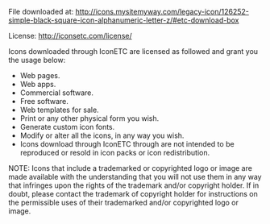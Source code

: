 File downloaded at: http://icons.mysitemyway.com/legacy-icon/126252-simple-black-square-icon-alphanumeric-letter-z/#etc-download-box

License: http://iconsetc.com/license/

Icons downloaded through IconETC are licensed as followed and grant you the usage below:

- Web pages.
- Web apps.
- Commercial software.
- Free software.
- Web templates for sale.
- Print or any other physical form you wish.
- Generate custom icon fonts.
- Modify or alter all the icons, in any way you wish.
- Icons download through IconETC through are not intended to be reproduced or resold in icon packs or icon redistribution.

NOTE: Icons that include a trademarked or copyrighted logo or image are made available with the understanding that you will not use them in any way that infringes upon the rights of the trademark and/or copyright holder. If in doubt, please contact the trademark of copyright holder for instructions on the permissible uses of their trademarked and/or copyrighted logo or image.